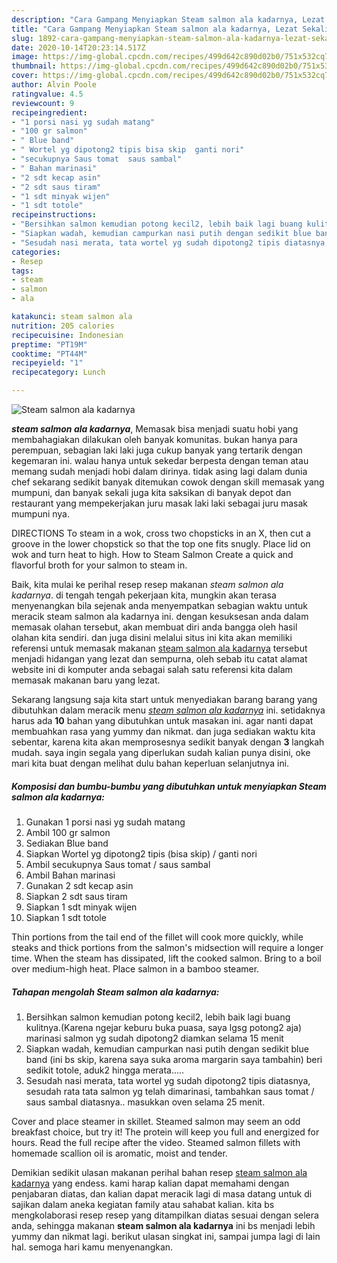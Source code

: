 ```yaml
---
description: "Cara Gampang Menyiapkan Steam salmon ala kadarnya, Lezat Sekali"
title: "Cara Gampang Menyiapkan Steam salmon ala kadarnya, Lezat Sekali"
slug: 1892-cara-gampang-menyiapkan-steam-salmon-ala-kadarnya-lezat-sekali
date: 2020-10-14T20:23:14.517Z
image: https://img-global.cpcdn.com/recipes/499d642c890d02b0/751x532cq70/steam-salmon-ala-kadarnya-foto-resep-utama.jpg
thumbnail: https://img-global.cpcdn.com/recipes/499d642c890d02b0/751x532cq70/steam-salmon-ala-kadarnya-foto-resep-utama.jpg
cover: https://img-global.cpcdn.com/recipes/499d642c890d02b0/751x532cq70/steam-salmon-ala-kadarnya-foto-resep-utama.jpg
author: Alvin Poole
ratingvalue: 4.5
reviewcount: 9
recipeingredient:
- "1 porsi nasi yg sudah matang"
- "100 gr salmon"
- " Blue band"
- " Wortel yg dipotong2 tipis bisa skip  ganti nori"
- "secukupnya Saus tomat  saus sambal"
- " Bahan marinasi"
- "2 sdt kecap asin"
- "2 sdt saus tiram"
- "1 sdt minyak wijen"
- "1 sdt totole"
recipeinstructions:
- "Bersihkan salmon kemudian potong kecil2, lebih baik lagi buang kulitnya.(Karena ngejar keburu buka puasa, saya lgsg potong2 aja) marinasi salmon yg sudah dipotong2 diamkan selama 15 menit"
- "Siapkan wadah, kemudian campurkan nasi putih dengan sedikit blue band (ini bs skip, karena saya suka aroma margarin saya tambahin) beri sedikit totole, aduk2 hingga merata....."
- "Sesudah nasi merata, tata wortel yg sudah dipotong2 tipis diatasnya, sesudah rata tata salmon yg telah dimarinasi, tambahkan saus tomat / saus sambal diatasnya.. masukkan oven selama 25 menit."
categories:
- Resep
tags:
- steam
- salmon
- ala

katakunci: steam salmon ala 
nutrition: 205 calories
recipecuisine: Indonesian
preptime: "PT19M"
cooktime: "PT44M"
recipeyield: "1"
recipecategory: Lunch

---
```



![Steam salmon ala kadarnya](https://img-global.cpcdn.com/recipes/499d642c890d02b0/751x532cq70/steam-salmon-ala-kadarnya-foto-resep-utama.jpg)

<b><i>steam salmon ala kadarnya</i></b>, Memasak bisa menjadi suatu hobi yang membahagiakan dilakukan oleh banyak komunitas. bukan hanya para perempuan, sebagian laki laki juga cukup banyak yang tertarik dengan kegemaran ini. walau hanya untuk sekedar berpesta dengan teman atau memang sudah menjadi hobi dalam dirinya. tidak asing lagi dalam dunia chef sekarang sedikit banyak ditemukan cowok dengan skill memasak yang mumpuni, dan banyak sekali juga kita saksikan di banyak depot dan restaurant yang mempekerjakan juru masak laki laki sebagai juru masak mumpuni nya.

DIRECTIONS To steam in a wok, cross two chopsticks in an X, then cut a groove in the lower chopstick so that the top one fits snugly. Place lid on wok and turn heat to high. How to Steam Salmon Create a quick and flavorful broth for your salmon to steam in.

Baik, kita mulai ke perihal resep resep makanan <i>steam salmon ala kadarnya</i>. di tengah tengah pekerjaan kita, mungkin akan terasa menyenangkan bila sejenak anda menyempatkan sebagian waktu untuk meracik steam salmon ala kadarnya ini. dengan kesuksesan anda dalam memasak olahan tersebut, akan membuat diri anda bangga oleh hasil olahan kita sendiri. dan juga disini melalui situs ini kita akan memiliki referensi untuk memasak makanan <u>steam salmon ala kadarnya</u> tersebut menjadi hidangan yang lezat dan sempurna, oleh sebab itu catat alamat website ini di komputer anda sebagai salah satu referensi kita dalam memasak makanan baru yang lezat.


Sekarang langsung saja kita start untuk menyediakan barang barang yang dibutuhkan dalam meracik menu <u><i>steam salmon ala kadarnya</i></u> ini. setidaknya harus ada <b>10</b> bahan yang dibutuhkan untuk masakan ini. agar nanti dapat membuahkan rasa yang yummy dan nikmat. dan juga sediakan waktu kita sebentar, karena kita akan memprosesnya sedikit banyak dengan <b>3</b> langkah mudah. saya ingin segala yang diperlukan sudah kalian punya disini, oke mari kita buat dengan melihat dulu bahan keperluan selanjutnya ini.

<!--inarticleads1-->

##### Komposisi dan bumbu-bumbu yang dibutuhkan untuk menyiapkan Steam salmon ala kadarnya:

1. Gunakan 1 porsi nasi yg sudah matang
1. Ambil 100 gr salmon
1. Sediakan  Blue band
1. Siapkan  Wortel yg dipotong2 tipis (bisa skip) / ganti nori
1. Ambil secukupnya Saus tomat / saus sambal
1. Ambil  Bahan marinasi
1. Gunakan 2 sdt kecap asin
1. Siapkan 2 sdt saus tiram
1. Siapkan 1 sdt minyak wijen
1. Siapkan 1 sdt totole


Thin portions from the tail end of the fillet will cook more quickly, while steaks and thick portions from the salmon&#39;s midsection will require a longer time. When the steam has dissipated, lift the cooked salmon. Bring to a boil over medium-high heat. Place salmon in a bamboo steamer. 

<!--inarticleads2-->

##### Tahapan mengolah Steam salmon ala kadarnya:

1. Bersihkan salmon kemudian potong kecil2, lebih baik lagi buang kulitnya.(Karena ngejar keburu buka puasa, saya lgsg potong2 aja) marinasi salmon yg sudah dipotong2 diamkan selama 15 menit
1. Siapkan wadah, kemudian campurkan nasi putih dengan sedikit blue band (ini bs skip, karena saya suka aroma margarin saya tambahin) beri sedikit totole, aduk2 hingga merata.....
1. Sesudah nasi merata, tata wortel yg sudah dipotong2 tipis diatasnya, sesudah rata tata salmon yg telah dimarinasi, tambahkan saus tomat / saus sambal diatasnya.. masukkan oven selama 25 menit.


Cover and place steamer in skillet. Steamed salmon may seem an odd breakfast choice, but try it! The protein will keep you full and energized for hours. Read the full recipe after the video. Steamed salmon fillets with homemade scallion oil is aromatic, moist and tender. 

Demikian sedikit ulasan makanan perihal bahan resep <u>steam salmon ala kadarnya</u> yang endess. kami harap kalian dapat memahami dengan penjabaran diatas, dan kalian dapat meracik lagi di masa datang untuk di sajikan dalam aneka kegiatan family atau sahabat kalian. kita bs mengkolaborasi resep resep yang ditampilkan diatas sesuai dengan selera anda, sehingga makanan <b>steam salmon ala kadarnya</b> ini bs menjadi lebih yummy dan nikmat lagi. berikut ulasan singkat ini, sampai jumpa lagi di lain hal. semoga hari kamu menyenangkan.
